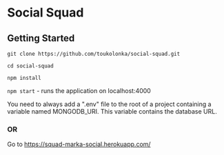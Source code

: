 # Social Squad

## Getting Started

`git clone https://github.com/toukolonka/social-squad.git`

`cd social-squad`

`npm install`

`npm start` - runs the application on localhost:4000

You need to always add a ".env" file to the root of a project containing a variable named MONGODB_URI. This variable contains the database URL.

### OR

Go to https://squad-marka-social.herokuapp.com/

